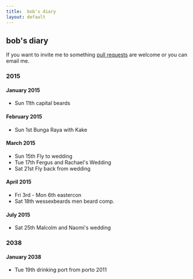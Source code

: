 ```yaml
---
title:  bob's diary
layout: default
---
```

## bob's diary ##

If you want to invite me to something [pull requests](https://github.com/rjw1/randomness.org.uk/blob/master/diary/index.md)
are welcome or you can email me.


### 2015 ###

#### January 2015 ####

* Sun 11th capital beards

#### February 2015 ####

* Sun 1st Bunga Raya with Kake

#### March 2015 ####

* Sun 15th Fly to wedding
* Tue 17th Fergus and Rachael's Wedding
* Sat 21st Fly back from wedding
#### April 2015 ####

* Fri 3rd - Mon 6th eastercon 
* Sat 18th wessexbeards men beard comp.

#### July 2015 ####

* Sat 25th Malcolm and Naomi's wedding

### 2038 ###

#### January 2038 ####

* Tue 19th drinking port from porto 2011

